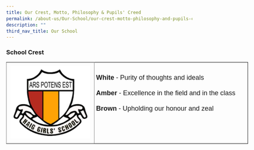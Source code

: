 ```yaml
---
title: Our Crest, Motto, Philosophy & Pupils' Creed
permalink: /about-us/Our-School/our-crest-motto-philosophy-and-pupils-creed/
description: ""
third_nav_title: Our School
---
```

### School Crest

<style type="text/css">
.tg  {border-collapse:collapse;border-spacing:0;margin:0px auto;}
.tg td{border-color:black;border-style:solid;border-width:1px;font-family:Arial, sans-serif;font-size:14px;
  overflow:hidden;padding:10px 5px;word-break:normal;}
.tg th{border-color:black;border-style:solid;border-width:1px;font-family:Arial, sans-serif;font-size:14px;
  font-weight:normal;overflow:hidden;padding:10px 5px;word-break:normal;}
.tg .tg-c3ow{border-color:inherit;text-align:center;vertical-align:top}
.tg .tg-nx8p{font-size:18px;text-align:left;vertical-align:top}
</style>
<table class="tg" style="undefined;table-layout: fixed; width: 655px">
<colgroup>
<col style="width: 238px">
<col style="width: 417px">
</colgroup>
<tbody>
  <tr>
    <td class="tg-c3ow"><img src="/images/HGS%20CREST.png" 
     style="width:95%"></td>
    <td class="tg-nx8p"><br><span style="font-weight:bold;font-style:normal">White</span><span style="font-style:normal">  </span>- Purity of thoughts and ideals<br><br><span style="font-weight:bold;font-style:normal">Amber</span><span style="font-style:normal">  </span>- Excellence in the field and in the class<br><br><span style="font-weight:bold;font-style:normal">Brown</span><span style="font-style:normal">  </span>- Upholding our honour and zeal</td>
  </tr>
</tbody>
</table>